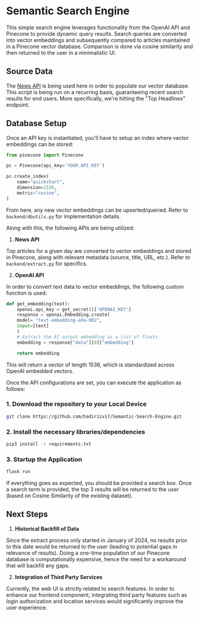 # Semantic Search Engine

This simple search engine leverages functionality from the OpenAI API and Pinecone to provide dynamic query results. Search queries are converted into vector embeddings and subsequently compared to articles maintained in a Pinecone vector database. Comparison is done via cosine similarity and then returned to the user in a minimalistic UI.

## Source Data

The [News API](https://newsapi.org/) is being used here in order to populate our vector database. This script is being run on a recurring basis, guaranteeing recent search results for end users. More specifically, we're hitting the "Top Headlines" endpoint.

## Database Setup

Once an API key is instantiated, you'll have to setup an index where vector embeddings can be stored:

```python
from pinecone import Pinecone

pc = Pinecone(api_key='YOUR_API_KEY')

pc.create_index(
    name="quickstart",
    dimension=1536,
    metric="cosine",
) 
```

From here, any new vector embeddings can be upserted/queried. Refer to `backend/dbutils.py` for implementation details.

Along with this, the following APIs are being utilized:

1. **News API**

Top articles for a given day are converted to vector embeddings and stored in Pinecone, along with relevant metadata (source, title, URL, etc.). Refer to `backend/extract.py` for specifics.

2. **OpenAI API**

In order to convert text data to vector embeddings, the following custom function is used:

```python
def get_embedding(text):
    openai.api_key = get_secret()['OPENAI_KEY']
    response = openai.Embedding.create(
    model= "text-embedding-ada-002",
    input=[text]
    )
    # Extract the AI output embedding as a list of floats
    embedding = response["data"][0]["embedding"]

    return embedding
```

This will return a vector of length 1536, which is standardized across OpenAI embedded vectors.

Once the API configurations are set, you can execute the application as follows:

### 1. Download the repository to your Local Device

```bash
git clone https://github.com/hadirizvi7/Semantic-Search-Engine.git
```

### 2. Install the necessary libraries/dependencies

```bash
pip3 install -r requirements.txt
```

### 3. Startup the Application

```bash
flask run
```

If everything goes as expected, you should be provided a search box. Once a search term is provided, the top 3 results will be returned to the user (based on Cosine Similarity of the existing dataset).

## Next Steps

1. **Historical Backfill of Data**

Since the extract process only started in January of 2024, no results prior to this date would be returned to the user (leading to potential gaps in relevance of results). Doing a one-time population of our Pinecone database is computationally expensive, hence the need for a workaround that will backfill any gaps.

2. **Integration of Third Party Services**

Currently, the web UI is strictly related to search features. In order to enhance our frontend component, integrating third party features such as login authorization and location services would significantly improve the user experience.
